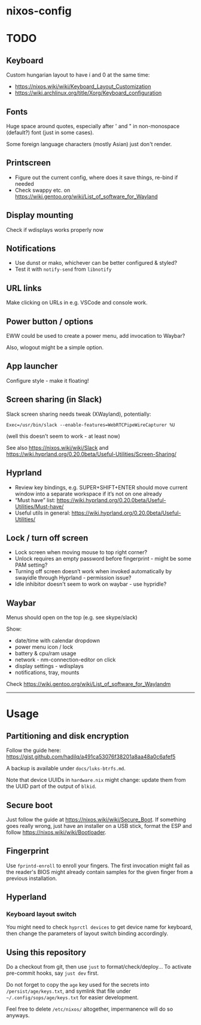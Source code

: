 # nixos-config

# TODO

## Keyboard

Custom hungarian layout to have í and 0 at the same time:
- https://nixos.wiki/wiki/Keyboard_Layout_Customization
- https://wiki.archlinux.org/title/Xorg/Keyboard_configuration

## Fonts

Huge space around quotes, especially after ' and " in non-monospace (default?) font (just in some cases).

Some foreign language characters (mostly Asian) just don't render.

## Printscreen

- Figure out the current config, where does it save things, re-bind if needed
- Check swappy etc. on https://wiki.gentoo.org/wiki/List_of_software_for_Wayland

## Display mounting

Check if wdisplays works properly now

## Notifications

- Use dunst or mako, whichever can be better configured & styled?
- Test it with `notify-send` from `libnotify`

## URL links

Make clicking on URLs in e.g. VSCode and console work.

## Power button / options

EWW could be used to create a power menu, add invocation to Waybar?

Also, wlogout might be a simple option.

## App launcher

Configure style - make it floating!

## Screen sharing (in Slack)

Slack screen sharing needs tweak (XWayland), potentially:

```
Exec=/usr/bin/slack --enable-features=WebRTCPipeWireCapturer %U
```
(well this doesn’t seem to work - at least now)

See also https://nixos.wiki/wiki/Slack
and https://wiki.hyprland.org/0.20.0beta/Useful-Utilities/Screen-Sharing/

## Hyprland

- Review key bindings, e.g. SUPER+SHIFT+ENTER should move current window into a separate workspace if it’s not on one already
- “Must have” list: https://wiki.hyprland.org/0.20.0beta/Useful-Utilities/Must-have/
- Useful utils in general: https://wiki.hyprland.org/0.20.0beta/Useful-Utilities/

## Lock / turn off screen

- Lock screen when moving mouse to top right corner?
- Unlock requires an empty password before fingerprint - might be some PAM setting?
- Turning off screen doesn’t work when invoked automatically by swayidle through Hyprland - permission issue?
- Idle inhibitor doesn't seem to work on waybar - use hypridle?

## Waybar

Menus should open on the top (e.g. see skype/slack)

Show:
- date/time with calendar dropdown
- power menu icon / lock
- battery & cpu/ram usage
- network - nm-connection-editor on click
- display settings - wdisplays
- notifications, tray, mounts

Check https://wiki.gentoo.org/wiki/List_of_software_for_Waylandm

------

# Usage

## Partitioning and disk encryption

Follow the guide here: https://gist.github.com/hadilq/a491ca53076f38201a8aa48a0c6afef5

A backup is available under `docs/luks-btrfs.md`.

Note that device UUIDs in `hardware.nix` might change:
update them from the UUID part of the output of `blkid`.

## Secure boot

Just follow the guide at https://nixos.wiki/wiki/Secure_Boot.
If something goes really wrong, just have an installer on a USB stick,
format the ESP and follow https://nixos.wiki/wiki/Bootloader.

## Fingerprint

Use `fprintd-enroll` to enroll your fingers.
The first invocation might fail as the reader's BIOS might already
contain samples for the given finger from a previous installation.

## Hyperland

### Keyboard layout switch

You might need to check `hyprctl devices` to get device name for keyboard,
then change the parameters of layout switch binding accordingly.

## Using this repository

Do a checkout from git, then use `just` to format/check/deploy...
To activate pre-commit hooks, say `just dev` first.

Do not forget to copy the `age` key used for the secrets into `/persist/age/keys.txt`,
and symlink that file under `~/.config/sops/age/keys.txt` for easier development.

Feel free to delete `/etc/nixos/` altogether, impermanence will do so anyways.
